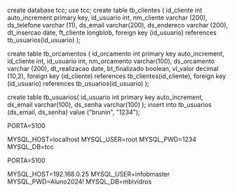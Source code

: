 create database tcc;
use tcc;
create table tb_clientes (
id_cliente int auto_increment primary key,
id_usuario int,
nm_cliente varchar (200),
ds_telefone varchar (11),
ds_email varchar(200),
ds_endereco varchar (200),
dt_insercao date,
ft_cliente longblob,
	foreign key (id_usuario) references tb_usuarios(id_usuario)
);

create table tb_orcamentos (
id_orcamento int primary key auto_increment,
id_cliente int,
id_usuario int,
nm_orcamento varchar(100),
ds_orcamento varchar (200),
dt_realizacao date,
bt_finalizado boolean,
vl_valor decimal (10,2),
    foreign key (id_cliente) references tb_clientes(id_cliente),
	foreign key (id_usuario) references tb_usuarios(id_usuario)
);

create table tb_usuarios(
id_usuario int primary key auto_increment,
ds_email varchar(100),
ds_senha varchar(100)
);
insert into tb_usuarios (ds_email, ds_senha)
value ("brunin", "1234");

PORTA=5100

MYSQL_HOST=localhost
MYSQL_USER=root
MYSQL_PWD=1234
MYSQL_DB=tcc


PORTA=5100

MYSQL_HOST=192.168.0.25
MYSQL_USER=infobmaster
MYSQL_PWD=Aluno2024!
MYSQL_DB=mblvidros
